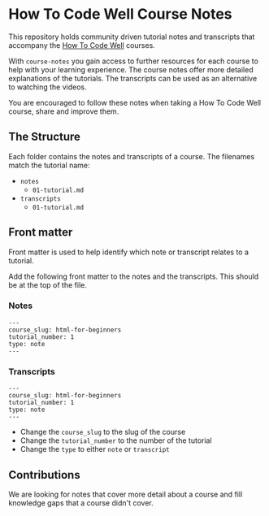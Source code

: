 # How To Code Well Course Notes
This repository holds community driven tutorial notes and transcripts that accompany the [How To Code Well](https://howtocodewell.net/courses) courses.

With `course-notes` you gain access to further resources for each course to help with your learning experience. The course notes offer more detailed explanations of the tutorials. The transcripts can be used as an alternative to watching the videos. 

You are encouraged to follow these notes when taking a How To Code Well course, share and improve them.

## The Structure
Each folder contains the notes and transcripts of a course. The filenames match the tutorial name:
- `notes`
   - `01-tutorial.md`
- `transcripts`
   - `01-tutorial.md`
    
## Front matter
Front matter is used to help identify which note or transcript relates to a tutorial.

Add the following front matter to the notes and the transcripts. This should be at the top of the file.

### Notes

```
---
course_slug: html-for-beginners
tutorial_number: 1
type: note
---
```

### Transcripts

```
---
course_slug: html-for-beginners
tutorial_number: 1
type: note
---
```

- Change the `course_slug` to the slug of the course
- Change the `tutorial_number` to the number of the tutorial
- Change the `type` to either `note` or `transcript`
    
## Contributions
We are looking for notes that cover more detail about a course and fill knowledge gaps that a course didn't cover.

